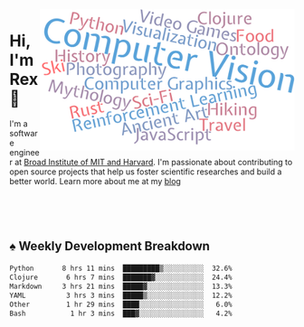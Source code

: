 <img src="https://raw.githubusercontent.com/rexwangcc/rexwangcc/master/myself.png" alt="Rex!" width="450" height="250" align="right">

# Hi, I'm Rex 👋

I'm a software engineer at [Broad Institute of MIT and Harvard](https://www.broadinstitute.org/). I'm passionate about contributing to open source projects that help us foster scientific researches and build a better world. Learn more about me at my [blog](https://rexwang.cc)

<br>
<br>
<br>

<table>
<tr valign="top" width="50%">
<!-- <td > -->

## ♠ Weekly Development Breakdown

<!-- code_time starts -->

```text
Python       8 hrs 11 mins  █████████▒░░░░░░░░░░  32.6%
Clojure       6 hrs 7 mins  ███████▓░░░░░░░░░░░░  24.4%
Markdown     3 hrs 21 mins  █████▓░░░░░░░░░░░░░░  13.3%
YAML          3 hrs 3 mins  █████▒░░░░░░░░░░░░░░  12.2%
Other         1 hr 29 mins  ████░░░░░░░░░░░░░░░░   6.0%
Bash           1 hr 3 mins  ███▓░░░░░░░░░░░░░░░░   4.2%
```

<!-- code_time ends -->

<!-- Placeholder for my Game statuses -->

<!-- <td valign="top" width="50%">

#### ♦ My Personal Progress

</td> -->

</tr>
</table>
